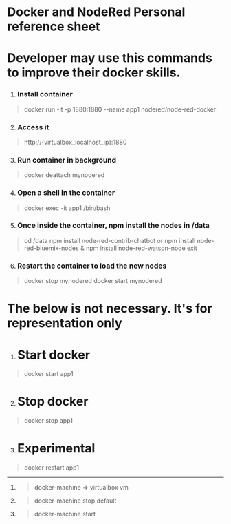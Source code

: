 # Docker and NodeRed Personal reference sheet
# Developer may use this commands to improve their docker skills.

1. ### Install container
> docker run -it -p 1880:1880 --name app1 nodered/node-red-docker

2. ### Access it
> http://{virtualbox_localhost_ip}:1880

3. ### Run container in background
> docker deattach mynodered

4. ### Open a shell in the container
> docker exec -it app1 /bin/bash

5. ### Once inside the container, npm install the nodes in /data
> cd /data
> npm install node-red-contrib-chatbot
  or
> npm install node-red-bluemix-nodes & npm install node-red-watson-node
> exit

6. ### Restart the container to load the new nodes
> docker stop mynodered
> docker start mynodered

# The below is not necessary. It's for representation only

1. # Start docker
> docker start app1

2. # Stop docker
> docker stop app1

3. # Experimental
> docker restart app1

-------------------------
1. > docker-machine => virtualbox vm

2. > docker-machine stop default

3. > docker-machine start 
